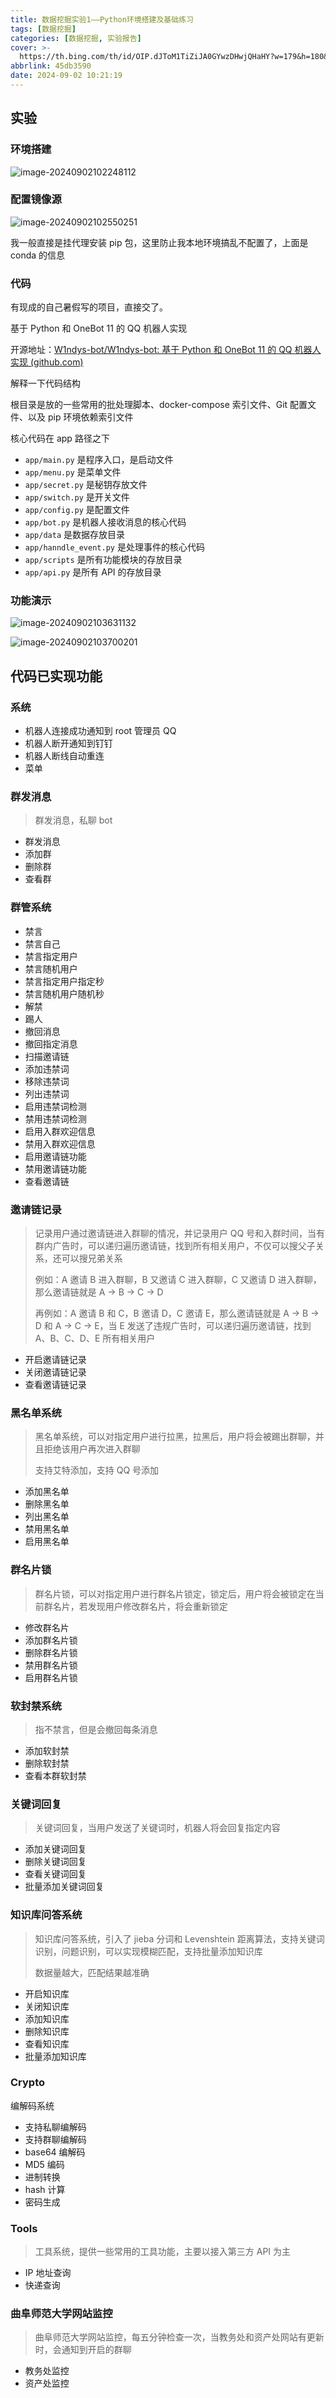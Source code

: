 ```yaml
---
title: 数据挖掘实验1——Python环境搭建及基础练习
tags: [数据挖掘]
categories: [数据挖掘, 实验报告]
cover: >-
  https://th.bing.com/th/id/OIP.dJToM1TiZiJA0GYwzDHwjQHaHY?w=179&h=180&c=7&r=0&o=5&pid=1.7
abbrlink: 45db3590
date: 2024-09-02 10:21:19
---
```


## 实验

### 环境搭建

![image-20240902102248112](./../img/sjwj/1/image-20240902102248112.png)

### 配置镜像源

![image-20240902102550251](./../img/sjwj/1/image-20240902102550251.png)

我一般直接是挂代理安装 pip 包，这里防止我本地环境搞乱不配置了，上面是 conda 的信息

### 代码

有现成的自己暑假写的项目，直接交了。

基于 Python 和 OneBot 11 的 QQ 机器人实现

开源地址：[W1ndys-bot/W1ndys-bot: 基于 Python 和 OneBot 11 的 QQ 机器人实现 (github.com)](https://github.com/W1ndys-bot/W1ndys-bot)

解释一下代码结构

根目录是放的一些常用的批处理脚本、docker-compose 索引文件、Git 配置文件、以及 pip 环境依赖索引文件

核心代码在 app 路径之下

- `app/main.py` 是程序入口，是启动文件
- `app/menu.py` 是菜单文件
- `app/secret.py` 是秘钥存放文件
- `app/switch.py` 是开关文件
- `app/config.py` 是配置文件
- `app/bot.py` 是机器人接收消息的核心代码
- `app/data` 是数据存放目录
- `app/hanndle_event.py` 是处理事件的核心代码
- `app/scripts` 是所有功能模块的存放目录
- `app/api.py` 是所有 API 的存放目录

### 功能演示

![image-20240902103631132](./../img/sjwj/1/image-20240902103631132.png)

![image-20240902103700201](./../img/sjwj/1/image-20240902103700201.png)

## 代码已实现功能

### 系统

- 机器人连接成功通知到 root 管理员 QQ
- 机器人断开通知到钉钉
- 机器人断线自动重连
- 菜单

### 群发消息

> 群发消息，私聊 bot

- 群发消息
- 添加群
- 删除群
- 查看群

### 群管系统

- 禁言
- 禁言自己
- 禁言指定用户
- 禁言随机用户
- 禁言指定用户指定秒
- 禁言随机用户随机秒
- 解禁
- 踢人
- 撤回消息
- 撤回指定消息
- 扫描邀请链
- 添加违禁词
- 移除违禁词
- 列出违禁词
- 启用违禁词检测
- 禁用违禁词检测
- 启用入群欢迎信息
- 禁用入群欢迎信息
- 启用邀请链功能
- 禁用邀请链功能
- 查看邀请链

### 邀请链记录

> 记录用户通过邀请链进入群聊的情况，并记录用户 QQ 号和入群时间，当有群内广告时，可以递归遍历邀请链，找到所有相关用户，不仅可以搜父子关系，还可以搜兄弟关系
>
> 例如：A 邀请 B 进入群聊，B 又邀请 C 进入群聊，C 又邀请 D 进入群聊，那么邀请链就是 A -> B -> C -> D
>
> 再例如：A 邀请 B 和 C，B 邀请 D，C 邀请 E，那么邀请链就是 A -> B -> D 和 A -> C -> E，当 E 发送了违规广告时，可以递归遍历邀请链，找到 A、B、C、D、E 所有相关用户

- 开启邀请链记录
- 关闭邀请链记录
- 查看邀请链记录

### 黑名单系统

> 黑名单系统，可以对指定用户进行拉黑，拉黑后，用户将会被踢出群聊，并且拒绝该用户再次进入群聊
>
> 支持艾特添加，支持 QQ 号添加

- 添加黑名单
- 删除黑名单
- 列出黑名单
- 禁用黑名单
- 启用黑名单

### 群名片锁

> 群名片锁，可以对指定用户进行群名片锁定，锁定后，用户将会被锁定在当前群名片，若发现用户修改群名片，将会重新锁定

- 修改群名片
- 添加群名片锁
- 删除群名片锁
- 禁用群名片锁
- 启用群名片锁

### 软封禁系统

> 指不禁言，但是会撤回每条消息

- 添加软封禁
- 删除软封禁
- 查看本群软封禁

### 关键词回复

> 关键词回复，当用户发送了关键词时，机器人将会回复指定内容

- 添加关键词回复
- 删除关键词回复
- 查看关键词回复
- 批量添加关键词回复

### 知识库问答系统

> 知识库问答系统，引入了 jieba 分词和 Levenshtein 距离算法，支持关键词识别，问题识别，可以实现模糊匹配，支持批量添加知识库
>
> 数据量越大，匹配结果越准确

- 开启知识库
- 关闭知识库
- 添加知识库
- 删除知识库
- 查看知识库
- 批量添加知识库

### Crypto

编解码系统

- 支持私聊编解码
- 支持群聊编解码
- base64 编解码
- MD5 编码
- 进制转换
- hash 计算
- 密码生成

### Tools

> 工具系统，提供一些常用的工具功能，主要以接入第三方 API 为主

- IP 地址查询
- 快递查询

### 曲阜师范大学网站监控

> 曲阜师范大学网站监控，每五分钟检查一次，当教务处和资产处网站有更新时，会通知到开启的群聊

- 教务处监控
- 资产处监控
